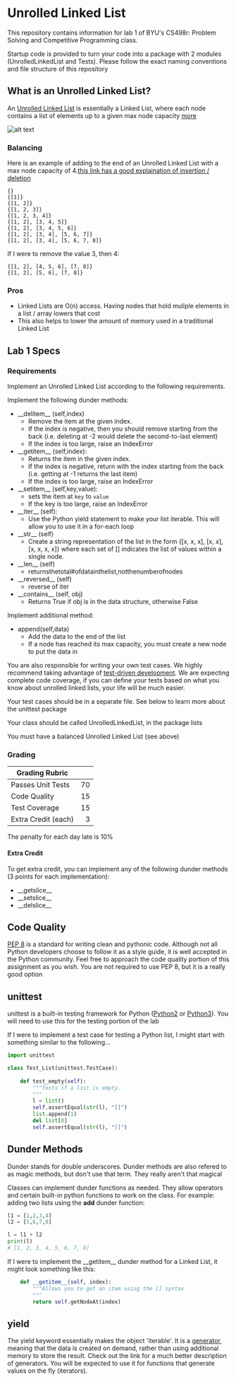 # Unrolled Linked List

This repository contains information for lab 1 of BYU's CS498r: Problem Solving and Competitive Programming class.

Startup code is provided to turn your code into a package with 2 modules (UnrolledLinkedList and Tests). Please follow the exact naming conventions and file structure of this repository


## What is an Unrolled Linked List?

An [Unrolled Linked List](https://en.wikipedia.org/wiki/Unrolled_linked_list) is essentially a Linked List, where each node contains a list of elements up to a given max node capacity [more](https://brilliant.org/wiki/unrolled-linked-list/) 

![alt text](https://upload.wikimedia.org/wikipedia/commons/1/16/Unrolled_linked_lists_%281-8%29.PNG)

### Balancing

Here is an example of adding to the end of an Unrolled Linked List with a max node capacity of 4.[this link has a good explaination of insertion / deletion](https://blogs.msdn.microsoft.com/devdev/2005/08/22/unrolled-linked-lists/)

```
{}
{[1]}
{[1, 2]}
{[1, 2, 3]}
{[1, 2, 3, 4]}
{[1, 2], [3, 4, 5]}
{[1, 2], [3, 4, 5, 6]}
{[1, 2], [3, 4], [5, 6, 7]}
{[1, 2], [3, 4], [5, 6, 7, 8]}
```

If I were to remove the value 3, then 4:

```
{[1, 2], [4, 5, 6], [7, 8]}
{[1, 2], [5, 6], [7, 8]}
```

### Pros

* Linked Lists are O(n) access. Having nodes that hold muliple elements in a list / array lowers that cost
* This also helps to lower the amount of memory used in a traditional Linked List

## Lab 1 Specs

### Requirements

Implement an Unrolled Linked List according to the following requirements. 

Implement the following dunder methods:

* \_\_delitem\_\_ (self,index)
    * Remove the item at the given index.
    * If the index is negative, then you should remove starting from the back (i.e. deleting at -2 would delete the second-to-last element)
    * If the index is too large, raise an IndexError
* \_\_getitem\_\_ (self,index):
    * Returns the item in the given index.
    * If the index is negative, return with the index starting from the back (i.e. getting at -1 returns the last item)
    * If the index is too large, raise an IndexError
* \_\_setitem\_\_ (self,key,value):
    * sets the item at `key` to `value`
    * If the key is too large, raise an IndexError
* \_\_iter\_\_ (self):
    * Use the Python yield statement to make your list iterable. This will allow you to use it in a for-each loop
* \_\_str\_\_ (self)
    * Create a string representation of the list in the form {[x, x, x], [x, x], [x, x, x, x]}
where each set of [] indicates the list of values within a single node.
* \_\_len\_\_ (self)
    * returnsthetotal#ofdatainthelist,notthenumberofnodes
* \_\_reversed\_\_ (self)
    * reverse of iter
* \_\_contains\_\_ (self, obj)
    * Returns True if obj is in the data structure, otherwise False

Implement additional method:

* append(self,data)
    * Add the data to the end of the list
    * If a node has reached its max capacity, you must create a new node to put the data in

You are also responsible for writing your own test cases. We highly recommend taking advantage of [test-driven development](https://en.wikipedia.org/wiki/Test-driven_development). We are expecting complete code coverage, if you can define your tests based on what you know about unrolled linked lists, your life will be much easier. 

Your test cases should be in a separate file. See below to learn more about the unittest package

Your class should be called UnrolledLinkedList, in the package lists

You must have a balanced Unrolled Linked List (see above)

### Grading

| Grading Rubric      |    |
| ------------------- | --:|
| Passes Unit Tests   | 70 |
| Code Quality        | 15 |
| Test Coverage       | 15 |
| Extra Credit (each) |  3 |

The penalty for each day late is 10%

#### Extra Credit

To get extra credit, you can implement any of the following dunder methods (3 points for each implementation):

* \_\_getslice\_\_
* \_\_setslice\_\_
* \_\_delslice\_\_

## Code Quality

[PEP 8](https://www.python.org/dev/peps/pep-0008/) is a standard for writing clean and pythonic code. Although not all Python developers choose to follow it as a style guide, it is well accepted in the Python community. Feel free to approach the code quality portion of this assignment as you wish. You are not required to use PEP 8, but it is a really good option

## unittest

unittest is a built-in testing framework for Python ([Python2](https://docs.python.org/2/library/unittest.html) or [Python3](https://docs.python.org/3/library/unittest.html)). You will need to use this for the testing portion of the lab

If I were to implement a test case for testing a Python list, I might start with something similar to the following...

```python
import unittest

class Test_List(unittest.TestCase):
    
    def test_empty(self):
        """Tests if a list is empty.
        """
        l = list()
        self.assertEqual(str(l), "[]")
        list.append(1)
        del list[0]
        self.assertEqual(str(l), "[]")

```

## Dunder Methods

Dunder stands for double underscores. Dunder methods are also refered to as magic methods, but don't use that term. They really aren't that magical

Classes can implement dunder functions as needed. They allow operators and certain built-in python functions to work on the class. For example: adding two lists using the __add__ dunder function:

```python
l1 = [1,2,3,4]
l2 = [5,6,7,8]

l = l1 + l2
print(l)
# [1, 2, 3, 4, 5, 6, 7, 8]
```

If I were to implement the \_\_getitem\_\_ dunder method for a Linked List, it might look something like this:

```python
    def __getitem__(self, index):
        """Allows you to get an item using the [] syntax
        """
        return self.getNodeAt(index)
```


## yield

The yield keyword essentially makes the object 'iterable'. It is a [generator](https://pythontips.com/2013/09/29/the-python-yield-keyword-explained/), meaning that the data is created on demand, rather than using additional memory to store the result. Check out the link for a much better description of generators. You will be expected to use it for functions that generate values on the fly (iterators). 


